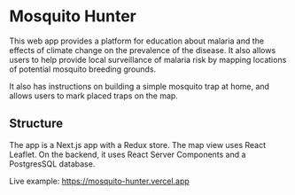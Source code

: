 # Mosquito Hunter

This web app provides a platform for education about malaria and the effects of climate change on the prevalence of the disease. It also allows users to help provide local surveillance of malaria risk by mapping locations of potential mosquito breeding grounds.

It also has instructions on building a simple mosquito trap at home, and allows users to mark placed traps on the map.


## Structure

The app is a Next.js app with a Redux store. The map view uses React Leaflet. On the backend, it uses React Server Components and a PostgresSQL database.


Live example: https://mosquito-hunter.vercel.app